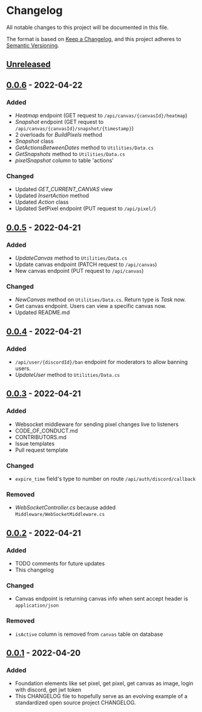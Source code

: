 # Changelog
All notable changes to this project will be documented in this file.

The format is based on [Keep a Changelog](https://keepachangelog.com/en/1.0.0/),
and this project adheres to [Semantic Versioning](https://semver.org/spec/v2.0.0.html).

## [Unreleased]

## [0.0.6] - 2022-04-22
### Added
- *Heatmap* endpoint (GET request to `/api/canvas/{canvasId}/heatmap`)
- *Snapshot* endpoint (GET request to `/api/canvas/{canvasId}/snapshot/{timestamp}`)
- 2 overloads for *BuildPixels* method
- *Snapshot* class
- *GetActionsBetweenDates* method to `Utilities/Data.cs`
- *GetSnapshots* method to `Utilities/Data.cs`
- *pixelSnapshot* column to table 'actions'
### Changed
- Updated *GET_CURRENT_CANVAS* view
- Updated *InsertAction* method
- Updated *Action* class
- Updated SetPixel endpoint (PUT request to `/api/pixel/`)

## [0.0.5] - 2022-04-21
### Added
- *UpdateCanvas* method to `Utilities/Data.cs`
- Update canvas endpoint (PATCH request to `/api/canvas`)
- New canvas endpoint (PUT request to `/api/canvas`)
### Changed
- *NewCanvas* method on `Utilities/Data.cs`. Return type is *Task<int>* now.
- Get canvas endpoint. Users can view a specific canvas now.
- Updated README.md

## [0.0.4] - 2022-04-21
### Added
- `/api/user/{discordId}/ban` endpoint for moderators to allow banning users.
- *UpdateUser* method to `Utilities/Data.cs`

## [0.0.3] - 2022-04-21
### Added
- Websocket middleware for sending pixel changes live to listeners
- CODE_OF_CONDUCT.md
- CONTRIBUTORS.md
- Issue templates
- Pull request template
### Changed
- `expire_time` field's type to number on route `/api/auth/discord/callback`
### Removed
- *WebSocketController.cs* because added `Middleware/WebSocketMiddleware.cs`

## [0.0.2] - 2022-04-21
### Added
- TODO comments for future updates
- This changelog
### Changed
- Canvas endpoint is returning canvas info when sent accept header is `application/json`
### Removed
- `isActive` column is removed from `canvas` table on database

## [0.0.1] - 2022-04-20
### Added
- Foundation elements like set pixel, get pixel, get canvas as image, login with discord,
  get jwt token
- This CHANGELOG file to hopefully serve as an evolving example of a
  standardized open source project CHANGELOG.

[Unreleased]: https://github.com/yazilimcilarinmolayeri/pixels/compare/v0.0.6...HEAD
[0.0.6]: https://github.com/yazilimcilarinmolayeri/pixels/compare/v0.0.5...v0.0.6
[0.0.5]: https://github.com/yazilimcilarinmolayeri/pixels/compare/v0.0.4...v0.0.5
[0.0.4]: https://github.com/yazilimcilarinmolayeri/pixels/compare/v0.0.3...v0.0.4
[0.0.3]: https://github.com/yazilimcilarinmolayeri/pixels/compare/v0.0.2...v0.0.3
[0.0.2]: https://github.com/yazilimcilarinmolayeri/pixels/compare/v0.0.1...v0.0.2
[0.0.1]: https://github.com/yazilimcilarinmolayeri/pixels/releases/tag/v0.0.1